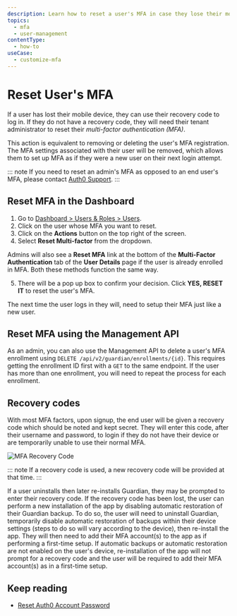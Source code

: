 ```yaml
---
description: Learn how to reset a user's MFA in case they lose their mobile device and do not have a recovery code. 
topics:
  - mfa
  - user-management
contentType:
  - how-to
useCase:
  - customize-mfa
---
```

# Reset User's MFA

If a user has lost their mobile device, they can use their recovery code to log in. If they do not have a recovery code, they will need their tenant administrator to reset their <dfn data-key="multifactor-authentication">multi-factor authentication (MFA)</dfn>. 

This action is equivalent to removing or deleting the user's MFA registration. The MFA settings associated with their user will be removed, which allows them to set up MFA as if they were a new user on their next login attempt.

::: note
If you need to reset an admin's MFA as opposed to an end user's MFA, please contact [Auth0 Support](https://auth0.com/docs/support).
:::

## Reset MFA in the Dashboard

1. Go to [Dashboard > Users & Roles > Users](${manage_url}/#/users).
2. Click on the user whose MFA you want to reset.
3. Click on the **Actions** button on the top right of the screen.
4. Select **Reset Multi-factor** from the dropdown.

  Admins will also see a **Reset MFA** link at the bottom of the **Multi-Factor Authentication** tab of the **User Details** page if the user is already enrolled in MFA. Both these methods function the same way. 

5. There will be a pop up box to confirm your decision.  Click **YES, RESET IT** to reset the user's MFA.

The next time the user logs in they will, need to setup their MFA just like a new user.

## Reset MFA using the Management API

As an admin, you can also use the Management API to delete a user's MFA enrollment using `DELETE /api/v2/guardian/enrollments/{id}`. This requires getting the enrollment ID first with a `GET` to the same endpoint. If the user has more than one enrollment, you will need to repeat the process for each enrollment.

## Recovery codes

With most MFA factors, upon signup, the end user will be given a recovery code which should be noted and kept secret. They will enter this code, after their username and password, to login if they do not have their device or are temporarily unable to use their normal MFA. 

![MFA Recovery Code](/media/articles/multifactor-authentication/recovery-code.png)

::: note
If a recovery code is used, a new recovery code will be provided at that time.
:::

If a user uninstalls then later re-installs Guardian, they may be prompted to enter their recovery code. If the recovery code has been lost, the user can perform a new installation of the app by disabling automatic restoration of their Guardian backup. To do so, the user will need to uninstall Guardian, temporarily disable automatic restoration of backups within their device settings (steps to do so will vary according to the device), then re-install the app. They will then need to add their MFA account(s) to the app as if performing a first-time setup. If automatic backups or automatic restoration are not enabled on the user's device, re-installation of the app will not prompt for a recovery code and the user will be required to add their MFA account(s) as in a first-time setup.

## Keep reading

* [Reset Auth0 Account Password](/support/reset-account-password)
